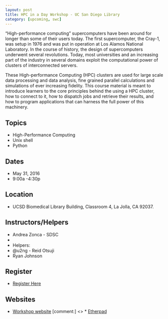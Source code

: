 ```yaml
---
layout: post
title: HPC in a Day Workshop - UC San Diego Library
category: [upcoming, swc]
---
```


“High-performance computing” supercomputers have been around for longer than some of their users today. The first supercomputer, the Cray-1, was setup in 1976 and was put in operation at Los Alamos National Laboratory. In the course of history, the design of supercomputers underwent several revolutions. Today, most universities and an increasing part of the industry in several domains exploit the computational power of clusters of interconnected servers.

These High-performance Computing (HPC) clusters are used for large scale data processing and data analysis, fine grained parallel calculations and simulations of ever increasing fidelity. This course material is meant to introduce learners to the core principles behind the using a HPC cluster, how to connect to it, how to dispatch jobs and retrieve their results, and how to program applications that can harness the full power of this machinery.

## Topics 

* High-Performance Computing 
* Unix shell
* Python


## Dates

* May 31, 2016
* 9:00a -4:30p 

## Location

* UCSD Biomedical Library Building, Classroom 4, La Jolla, CA 92037. 


## Instructors/Helpers

* Andrea Zonca - SDSC 
* 
* Helpers:
* @u2ng - Reid Otsuji
* Ryan Johnson




## Register 

* [Register Here](http://ucsd.libcal.com/event/3324412) 

## Websites

* [Workshop website](https://psteinb.github.io/hpc-in-a-day/)
[comment:] <> * [Etherpad](http://pad.software-carpentry.org/ucsd-2017)


